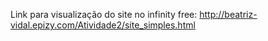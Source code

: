 Link para visualização do site no infinity free:
http://beatriz-vidal.epizy.com/Atividade2/site_simples.html

